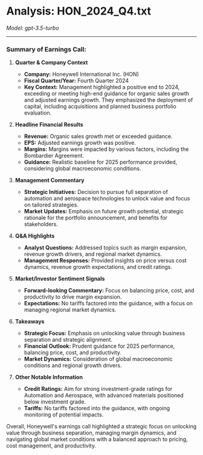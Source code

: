 # Analysis: HON_2024_Q4.txt

*Model: gpt-3.5-turbo*

---

### Summary of Earnings Call:

1. **Quarter & Company Context**
   - **Company:** Honeywell International Inc. (HON)
   - **Fiscal Quarter/Year:** Fourth Quarter 2024
   - **Key Context:** Management highlighted a positive end to 2024, exceeding or meeting high-end guidance for organic sales growth and adjusted earnings growth. They emphasized the deployment of capital, including acquisitions and planned business portfolio evaluation.

2. **Headline Financial Results**
   - **Revenue:** Organic sales growth met or exceeded guidance.
   - **EPS:** Adjusted earnings growth was positive.
   - **Margins:** Margins were impacted by various factors, including the Bombardier Agreement.
   - **Guidance:** Realistic baseline for 2025 performance provided, considering global macroeconomic conditions.

3. **Management Commentary**
   - **Strategic Initiatives:** Decision to pursue full separation of automation and aerospace technologies to unlock value and focus on tailored strategies.
   - **Market Updates:** Emphasis on future growth potential, strategic rationale for the portfolio announcement, and benefits for stakeholders.

4. **Q&A Highlights**
   - **Analyst Questions:** Addressed topics such as margin expansion, revenue growth drivers, and regional market dynamics.
   - **Management Responses:** Provided insights on price versus cost dynamics, revenue growth expectations, and credit ratings.

5. **Market/Investor Sentiment Signals**
   - **Forward-looking Commentary:** Focus on balancing price, cost, and productivity to drive margin expansion.
   - **Expectations:** No tariffs factored into the guidance, with a focus on managing regional market dynamics.

6. **Takeaways**
   - **Strategic Focus:** Emphasis on unlocking value through business separation and strategic alignment.
   - **Financial Outlook:** Prudent guidance for 2025 performance, balancing price, cost, and productivity.
   - **Market Dynamics:** Consideration of global macroeconomic conditions and regional growth drivers.

7. **Other Notable Information**
   - **Credit Ratings:** Aim for strong investment-grade ratings for Automation and Aerospace, with advanced materials positioned below investment grade.
   - **Tariffs:** No tariffs factored into the guidance, with ongoing monitoring of potential impacts.

Overall, Honeywell's earnings call highlighted a strategic focus on unlocking value through business separation, managing margin dynamics, and navigating global market conditions with a balanced approach to pricing, cost management, and productivity.